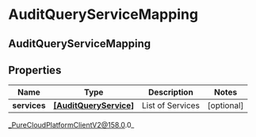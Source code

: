 # AuditQueryServiceMapping

## AuditQueryServiceMapping

## Properties

|Name | Type | Description | Notes|
|------------ | ------------- | ------------- | -------------|
| **services** | [**[AuditQueryService]**](AuditQueryService) | List of Services | [optional] |



_PureCloudPlatformClientV2@158.0.0_
